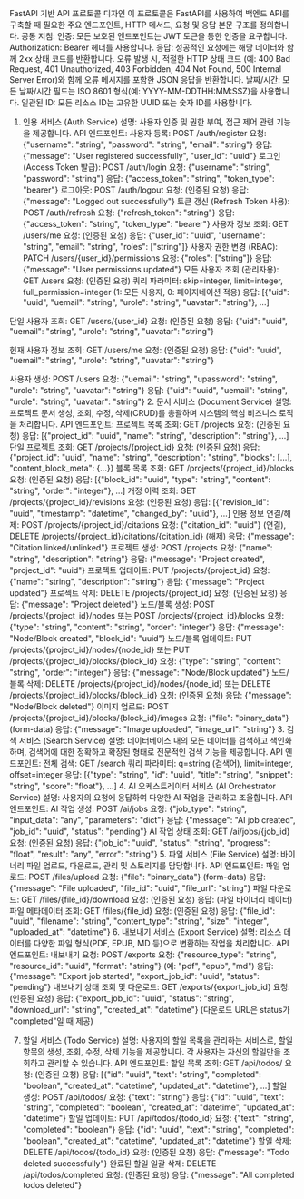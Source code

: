 FastAPI 기반 API 프로토콜 디자인
이 프로토콜은 FastAPI를 사용하여 백엔드 API를 구축할 때 필요한 주요 엔드포인트, HTTP 메서드, 요청 및 응답 본문 구조를 정의합니다.
공통 지침:
인증: 모든 보호된 엔드포인트는 JWT 토큰을 통한 인증을 요구합니다. Authorization: Bearer <token> 헤더를 사용합니다.
응답: 성공적인 요청에는 해당 데이터와 함께 2xx 상태 코드를 반환합니다. 오류 발생 시, 적절한 HTTP 상태 코드 (예: 400 Bad Request, 401 Unauthorized, 403 Forbidden, 404 Not Found, 500 Internal Server Error)와 함께 오류 메시지를 포함한 JSON 응답을 반환합니다.
날짜/시간: 모든 날짜/시간 필드는 ISO 8601 형식(예: YYYY-MM-DDTHH:MM:SSZ)을 사용합니다.
일관된 ID: 모든 리소스 ID는 고유한 UUID 또는 숫자 ID를 사용합니다.
1. 인용 서비스 (Auth Service)
설명: 사용자 인증 및 권한 부여, 접근 제어 관련 기능을 제공합니다.
API 엔드포인트:
사용자 등록: POST /auth/register
요청: {"username": "string", "password": "string", "email": "string"}
응답: {"message": "User registered successfully", "user_id": "uuid"}
로그인 (Access Token 발급): POST /auth/login
요청: {"username": "string", "password": "string"}
응답: {"access_token": "string", "token_type": "bearer"}
로그아웃: POST /auth/logout
요청: (인증된 요청)
응답: {"message": "Logged out successfully"}
토큰 갱신 (Refresh Token 사용): POST /auth/refresh
요청: {"refresh_token": "string"}
응답: {"access_token": "string", "token_type": "bearer"}
사용자 정보 조회: GET /users/me
요청: (인증된 요청)
응답: {"user_id": "uuid", "username": "string", "email": "string", "roles": ["string"]}
사용자 권한 변경 (RBAC): PATCH /users/{user_id}/permissions
요청: {"roles": ["string"]}
응답: {"message": "User permissions updated"}
모든 사용자 조회 (관리자용): GET /users
요청: (인증된 요청) 쿼리 파라미터: skip=integer, limit=integer, full_permission=integer (1: 모든 사용자, 0: 페이지네이션 적용)
응답: [{"uid": "uuid", "uemail": "string", "urole": "string", "uavatar": "string"}, ...]

단일 사용자 조회: GET /users/{user_id}
요청: (인증된 요청)
응답: {"uid": "uuid", "uemail": "string", "urole": "string", "uavatar": "string"}

현재 사용자 정보 조회: GET /users/me
요청: (인증된 요청)
응답: {"uid": "uuid", "uemail": "string", "urole": "string", "uavatar": "string"}

사용자 생성: POST /users
요청: {"uemail": "string", "upassword": "string", "urole": "string", "uavatar": "string"}
응답: {"uid": "uuid", "uemail": "string", "urole": "string", "uavatar": "string"}
2. 문서 서비스 (Document Service)
설명: 프로젝트 문서 생성, 조회, 수정, 삭제(CRUD)를 총괄하며 시스템의 핵심 비즈니스 로직을 처리합니다.
API 엔드포인트:
프로젝트 목록 조회: GET /projects
요청: (인증된 요청)
응답: [{"project_id": "uuid", "name": "string", "description": "string"}, ...]
단일 프로젝트 조회: GET /projects/{project_id}
요청: (인증된 요청)
응답: {"project_id": "uuid", "name": "string", "description": "string", "blocks": [...], "content_block_meta": {...}}
블록 목록 조회: GET /projects/{project_id}/blocks
요청: (인증된 요청)
응답: [{"block_id": "uuid", "type": "string", "content": "string", "order": "integer"}, ...]
개정 이력 조회: GET /projects/{project_id}/revisions
요청: (인증된 요청)
응답: [{"revision_id": "uuid", "timestamp": "datetime", "changed_by": "uuid"}, ...]
인용 정보 연결/해제: POST /projects/{project_id}/citations
요청: {"citation_id": "uuid"} (연결), DELETE /projects/{project_id}/citations/{citation_id} (해제)
응답: {"message": "Citation linked/unlinked"}
프로젝트 생성: POST /projects
요청: {"name": "string", "description": "string"}
응답: {"message": "Project created", "project_id": "uuid"}
프로젝트 업데이트: PUT /projects/{project_id}
요청: {"name": "string", "description": "string"}
응답: {"message": "Project updated"}
프로젝트 삭제: DELETE /projects/{project_id}
요청: (인증된 요청)
응답: {"message": "Project deleted"}
노드/블록 생성: POST /projects/{project_id}/nodes 또는 POST /projects/{project_id}/blocks
요청: {"type": "string", "content": "string", "order": "integer"}
응답: {"message": "Node/Block created", "block_id": "uuid"}
노드/블록 업데이트: PUT /projects/{project_id}/nodes/{node_id} 또는 PUT /projects/{project_id}/blocks/{block_id}
요청: {"type": "string", "content": "string", "order": "integer"}
응답: {"message": "Node/Block updated"}
노드/블록 삭제: DELETE /projects/{project_id}/nodes/{node_id} 또는 DELETE /projects/{project_id}/blocks/{block_id}
요청: (인증된 요청)
응답: {"message": "Node/Block deleted"}
이미지 업로드: POST /projects/{project_id}/blocks/{block_id}/images
요청: {"file": "binary_data"} (form-data)
응답: {"message": "Image uploaded", "image_url": "string"}
3. 검색 서비스 (Search Service)
설명: 데이터베이스 내의 모든 데이터를 검색하고 색인화하며, 검색어에 대한 정확하고 확장된 형태로 전문적인 검색 기능을 제공합니다.
API 엔드포인트:
전체 검색: GET /search
쿼리 파라미터: q=string (검색어), limit=integer, offset=integer
응답: [{"type": "string", "id": "uuid", "title": "string", "snippet": "string", "score": "float"}, ...]
4. AI 오케스트레이터 서비스 (AI Orchestrator Service)
설명: 사용자의 요청에 응답하여 다양한 AI 작업을 관리하고 조율합니다.
API 엔드포인트:
AI 작업 생성: POST /ai/jobs
요청: {"job_type": "string", "input_data": "any", "parameters": "dict"}
응답: {"message": "AI job created", "job_id": "uuid", "status": "pending"}
AI 작업 상태 조회: GET /ai/jobs/{job_id}
요청: (인증된 요청)
응답: {"job_id": "uuid", "status": "string", "progress": "float", "result": "any", "error": "string"}
5. 파일 서비스 (File Service)
설명: 바이너리 파일 업로드, 다운로드, 관리 및 스토리지를 담당합니다.
API 엔드포인트:
파일 업로드: POST /files/upload
요청: {"file": "binary_data"} (form-data)
응답: {"message": "File uploaded", "file_id": "uuid", "file_url": "string"}
파일 다운로드: GET /files/{file_id}/download
요청: (인증된 요청)
응답: (파일 바이너리 데이터)
파일 메타데이터 조회: GET /files/{file_id}
요청: (인증된 요청)
응답: {"file_id": "uuid", "filename": "string", "content_type": "string", "size": "integer", "uploaded_at": "datetime"}
6. 내보내기 서비스 (Export Service)
설명: 리소스 데이터를 다양한 파일 형식(PDF, EPUB, MD 등)으로 변환하는 작업을 처리합니다.
API 엔드포인트:
내보내기 요청: POST /exports
요청: {"resource_type": "string", "resource_id": "uuid", "format": "string"} (예: "pdf", "epub", "md")
응답: {"message": "Export job started", "export_job_id": "uuid", "status": "pending"}
내보내기 상태 조회 및 다운로드: GET /exports/{export_job_id}
요청: (인증된 요청)
응답: {"export_job_id": "uuid", "status": "string", "download_url": "string", "created_at": "datetime"} (다운로드 URL은 status가 "completed"일 때 제공)

7. 할일 서비스 (Todo Service)
설명: 사용자의 할일 목록을 관리하는 서비스로, 할일 항목의 생성, 조회, 수정, 삭제 기능을 제공합니다. 각 사용자는 자신의 할일만을 조회하고 관리할 수 있습니다.
API 엔드포인트:
할일 목록 조회: GET /api/todos/
요청: (인증된 요청)
응답: [{"id": "uuid", "text": "string", "completed": "boolean", "created_at": "datetime", "updated_at": "datetime"}, ...]
할일 생성: POST /api/todos/
요청: {"text": "string"}
응답: {"id": "uuid", "text": "string", "completed": "boolean", "created_at": "datetime", "updated_at": "datetime"}
할일 업데이트: PUT /api/todos/{todo_id}
요청: {"text": "string", "completed": "boolean"}
응답: {"id": "uuid", "text": "string", "completed": "boolean", "created_at": "datetime", "updated_at": "datetime"}
할일 삭제: DELETE /api/todos/{todo_id}
요청: (인증된 요청)
응답: {"message": "Todo deleted successfully"}
완료된 할일 일괄 삭제: DELETE /api/todos/completed
요청: (인증된 요청)
응답: {"message": "All completed todos deleted"}